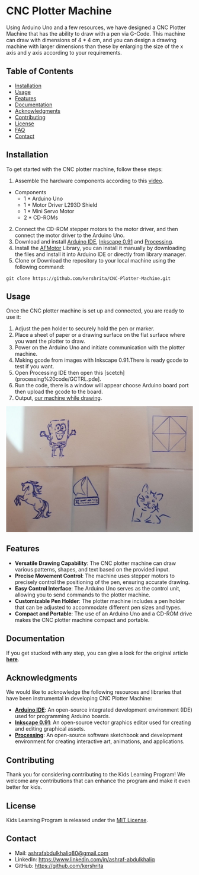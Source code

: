 # CNC Plotter Machine

Using Arduino Uno and a few resources, we have designed a CNC Plotter Machine that has the ability to draw with a pen via G-Code. This machine can draw with dimensions of 4 * 4 cm, and you can design a drawing machine with larger dimensions than these by enlarging the size of the x axis and y axis according to your requirements.

## Table of Contents

- [Installation](#installation)
- [Usage](#usage)
- [Features](#features)
- [Documentation](#documentation)
- [Acknowledgments](#acknowledgments)
- [Contributing](#contributing)
- [License](#license)
- [FAQ](#faq)
- [Contact](#contact)

## Installation

To get started with the CNC plotter machine, follow these steps:

1. Assemble the hardware components according to this [video](https://youtu.be/Gm6bH3p6cNQ).

- Components
	- 1 * Arduino Uno
	- 1 * Motor Driver L293D Shield
	- 1 * Mini Servo Motor
	- 2 * CD-ROMs

2. Connect the CD-ROM stepper motors to the motor driver, and then connect the motor driver to the Arduino Uno.
3. Download and install [Arduino IDE](https://www.arduino.cc/en/software), [Inkscape 0.91](https://inkscape.org/release/inkscape-0.91/?latest=1) and [Processing](https://processing.org/download).
4. Install the [AFMotor](AFMotor.rar) Library, you can install it manually by downloading the files and install it into Arduino IDE or directly from library manager.
5. Clone or Download the repository to your local machine using the following command:
```
git clone https://github.com/kershrita/CNC-Plotter-Machine.git
```

## Usage

Once the CNC plotter machine is set up and connected, you are ready to use it:

1. Adjust the pen holder to securely hold the pen or marker.
2. Place a sheet of paper or a drawing surface on the flat surface where you want the plotter to draw.
3. Power on the Arduino Uno and initiate communication with the plotter machine.
4. Making gcode from images with Inkscape 0.91.There is ready gcode to test if you want.
5. Open Processing IDE then open this [scetch](processing%20code/GCTRL.pde].
6. Run the code, there is a window will appear choose Arduino board port then upload the gcode to the board.
7. Output, [our machine while drawing](https://drive.google.com/file/d/1T6XbWHDwXpsRdm7keNW0uuRVcscyL0hK/view).

![output](output.jpg)

## Features

- **Versatile Drawing Capability**: The CNC plotter machine can draw various patterns, shapes, and text based on the provided input.
- **Precise Movement Control**: The machine uses stepper motors to precisely control the positioning of the pen, ensuring accurate drawing.
- **Easy Control Interface**: The Arduino Uno serves as the control unit, allowing you to send commands to the plotter machine.
- **Customizable Pen Holder**: The plotter machine includes a pen holder that can be adjusted to accommodate different pen sizes and types.
- **Compact and Portable**: The use of an Arduino Uno and a CD-ROM drive makes the CNC plotter machine compact and portable.

## Documentation

If you get stucked with any step, you can give a look for the original article **[here](https://electricdiylab.com/how-to-make-arduino-mini-cnc-plotter-machine/)**.

## Acknowledgments

We would like to acknowledge the following resources and libraries that have been instrumental in developing CNC Plotter Machine:

- **[Arduino IDE](https://www.arduino.cc/en/software)**:  An open-source integrated development environment (IDE) used for programming Arduino boards.
- **[Inkscape 0.91](https://inkscape.org/release/inkscape-0.91/?latest=1)**:  An open-source vector graphics editor used for creating and editing graphical assets.
- **[Processing](https://processing.org/download)**: An open-source software sketchbook and development environment for creating interactive art, animations, and applications.

## Contributing

Thank you for considering contributing to the Kids Learning Program! We welcome any contributions that can enhance the program and make it even better for kids.

## License

Kids Learning Program is released under the [MIT License](LICENSE).

## Contact

- Mail: ashrafabdulkhaliq80@gmail.com
- LinkedIn: https://www.linkedin.com/in/ashraf-abdulkhaliq
- GitHub: https://github.com/kershrita